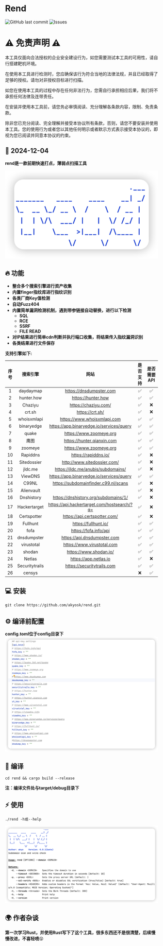 # Rend

![GitHub last commit](https://img.shields.io/github/last-commit/akyosk/rend)
![Issues](https://img.shields.io/github/issues/akyosk/rend)

# ⚠️ 免责声明 ⚠️
本工具仅面向合法授权的企业安全建设行为，如您需要测试本工具的可用性，请自行搭建靶机环境。

在使用本工具进行检测时，您应确保该行为符合当地的法律法规，并且已经取得了足够的授权。请勿对非授权目标进行扫描。

如您在使用本工具的过程中存在任何非法行为，您需自行承担相应后果，我们将不承担任何法律及连带责任。

在安装并使用本工具前，请您务必审慎阅读、充分理解各条款内容，限制、免责条款。 

除非您已充分阅读、完全理解并接受本协议所有条款，否则，请您不要安装并使用本工具。您的使用行为或者您以其他任何明示或者默示方式表示接受本协议的，即视为您已阅读并同意本协议的约束。


## 📅 2024-12-04

**rend是一款前期快速打点，薄弱点扫描工具**

![image-20241204135558006](img/image-20241204135558006.png)

## 🔥 功能

- **整合多个搜索引擎进行资产收集**
- **内置finger指纹库进行指纹识别**
- **各类厂商Key值检测**
- **自动Fuzz404**
- **内置简单漏洞检测机制，遇到带参链接自动替换，进行以下检测**
  - **SQL**
  - **RCE**
  - **SSRF**
  - **FILE READ**
- **对IP结果进行简单cdn判断并执行端口收集，将结果传入指纹漏洞识别**
- **各类结果进行文件保存**

**支持引擎如下:**

| 序号 |    搜索引擎    |                    网站                    | 是否支持 | 是否需要API |
|:--:| :------------: |:----------------------------------------:|:----:| :---------: |
| 1  |   daydaymap    |         https://dnsdumpster.com          |  ✅   |      ✅      |
| 2  |   hunter.how   |            https://hunter.how            |  ✅   |      ✅      |
| 3  |    Chaziyu     |           https://chaziyu.com/           |  ✅   |      ❌      |
| 4  |     crt.sh     |             https://crt.sh/              |  ✅   |      ❌      |
| 5  |  whoisxmlapi   |       https://www.whoisxmlapi.com        |  ✅   |      ✅      |
| 6  |   binaryedge   | https://app.binaryedge.io/services/query |  ✅   |      ✅      |
| 7  |     quake      |         https://www.zoomeye.org          |  ✅   |      ✅      |
| 8  |      鹰图      |        https://hunter.qianxin.com        |  ✅   |      ✅      |
| 9  |    zoomeye     |         https://www.zoomeye.org          |  ✅   |      ✅      |
| 10 |    Rapiddns    |                 https://rapiddns.io/                         |  ✅   |      ❌      |
| 11 |  Sitedossier   |                 http://www.sitedossier.com/                         |  ✅   |      ❌      |
| 12 |    jldc.me     |              https://jldc.me/anubis/subdomains/                            |  ✅   |      ❌      |
| 13 |    ViewDNS     | https://app.binaryedge.io/services/query |  ✅   |      ✅      |
| 14 |     C99NL      |              https://subdomainfinder.c99.nl/scans                            |  ✅   |      ❌      |
| 15 |   Alienvault   |                                          |  ✅   |      ❌      |
| 16 |   Dnshistory   |         https://dnshistory.org/subdomains/1/                                 |  ✅   |      ❌      |
| 17 |  Hackertarget  |                https://api.hackertarget.com/hostsearch/?q=                          |  ✅   |      ❌      |
| 18 |  Certspotter   |                         https://api.certspotter.com/                 |  ✅   |      ❌      |
| 19 |    Fullhunt    |           https://fullhunt.io/           |  ✅   |      ✅      |
| 20 |      fofa      |          https://fofa.info/api           |  ✅   |      ✅      |
| 21 |  dnsdumpster   |                    https://api.dnsdumpster.com                      |  ✅   |      ✅      |
| 22 |   virustotal   |        https://www.virustotal.com        |  ✅   |      ✅      |
| 23 |     shodan     |          https://www.shodan.io/          |  ✅   |      ✅      |
| 24 |     Netlas     |                 https://app.netlas.io                         |  ✅   |      ❌      |
| 25 | Securitytrails |        https://securitytrails.com        |  ✅   |      ✅      |
| 26 |     censys     |                                          |  ❌   |      ✅      |



## 💻 安装

~~~shell
git clone https://github.com/akyosk/rend.git
~~~

## ⚙️ 编译前配置

**config.toml位于config目录下**
![image-20241204141247015.png](img/image-20241204141247015.png)

## 🎉 编译

~~~shell
cd rend && cargo build --release
~~~

**注：编译文件处与target/debug目录下**

## ⚡️ 使用

~~~shell
./rend -h或--help
~~~

![image-20241204140411914](img/image-20241204140411914.png)

## 🌍 作者杂谈

**第一次学习Rust，并使用Rust写下了这个工具，很多东西还不是很清楚，后续慢慢改进，不喜轻喷**😝

